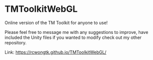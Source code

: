 # TMToolkitWebGL
Online version of the TM Toolkit for anyone to use!

Please feel free to message me with any suggestions to improve, have included the Unity files if you wanted to modify check out my other repository.

Link: https://rcwongtk.github.io/TMToolkitWebGL/
